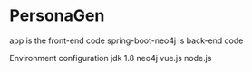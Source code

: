 # PersonaGen
 app is the front-end code
 spring-boot-neo4j is back-end code
 
  Environment configuration
  jdk 1.8
  neo4j
  vue.js
  node.js
  
 
